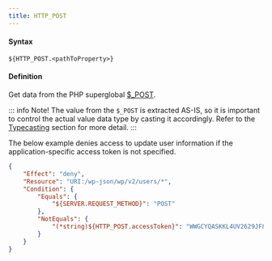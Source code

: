 ```yaml
---
title: HTTP_POST
---
```


#### Syntax

`${HTTP_POST.<pathToProperty>}`

#### Definition

Get data from the PHP superglobal [$_POST](http://php.net/manual/en/reserved.variables.post.php).

::: info Note!
The value from the `$_POST` is extracted AS-IS, so it is important to control the actual value data type by casting it accordingly. Refer to the [Typecasting](/advanced/access-policy/typecast/) section for more detail.
:::

The below example denies access to update user information if the application-specific access token is not specified.

```json
{
    "Effect": "deny",
    "Resource": "URI:/wp-json/wp/v2/users/*",
    "Condition": {
        "Equals": {
            "${SERVER.REQUEST_METHOD}": "POST"
        },
        "NotEquals": {
            "(*string)${HTTP_POST.accessToken}": "WWGCYQASKKL4UV2629JF8LR"
        }
    }
}
```